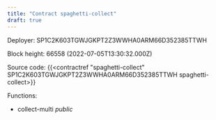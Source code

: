 ```yaml
---
title: "Contract spaghetti-collect"
draft: true
---
```

Deployer: SP1C2K603TGWJGKPT2Z3WWHA0ARM66D352385TTWH


 



Block height: 66558 (2022-07-05T13:30:32.000Z)

Source code: {{<contractref "spaghetti-collect" SP1C2K603TGWJGKPT2Z3WWHA0ARM66D352385TTWH spaghetti-collect>}}

Functions:

* collect-multi _public_
